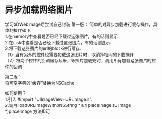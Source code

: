# 异步加载网络图片
学习SDWebImage后尝试自己封装
第一版：
简单的对异步加载进行缓存操作，具体的操作如下.      
1.在memory中查看是否已经下载过这张图片，有的话则显示.     
2.在disk中查看是否已经下载过这张图片，有的话则显示.       
3.将下载这张图片的url的block进行缓存.      
  （1）当有另外的控件也需要加载这张图片时，取消掉相同的下载操作         
  （2）将两个控件的回调储存起来，等照片加载完时，调用所有加载这张图片的控件的回调

第二版：           
将可变字典的“缓存”替换为NSCache

如何使用？       
1.引入 #import "UIImageView+URLImage.h".      
2.调用 loadURLImageWith:(NSString *)url placeImage:(UIImage *)placeImage 方法即可

